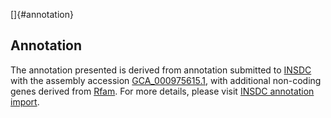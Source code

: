[]{#annotation}

Annotation
----------

The annotation presented is derived from annotation submitted to
[INSDC](http://www.insdc.org) with the assembly accession
[GCA\_000975615.1](http://www.ebi.ac.uk/ena/data/view/GCA_000975615.1),
with additional non-coding genes derived from
[Rfam](http://rfam.xfam.org/). For more details, please visit [INSDC
annotation
import](http://ensemblgenomes.org/info/data/insdc_annotation).
